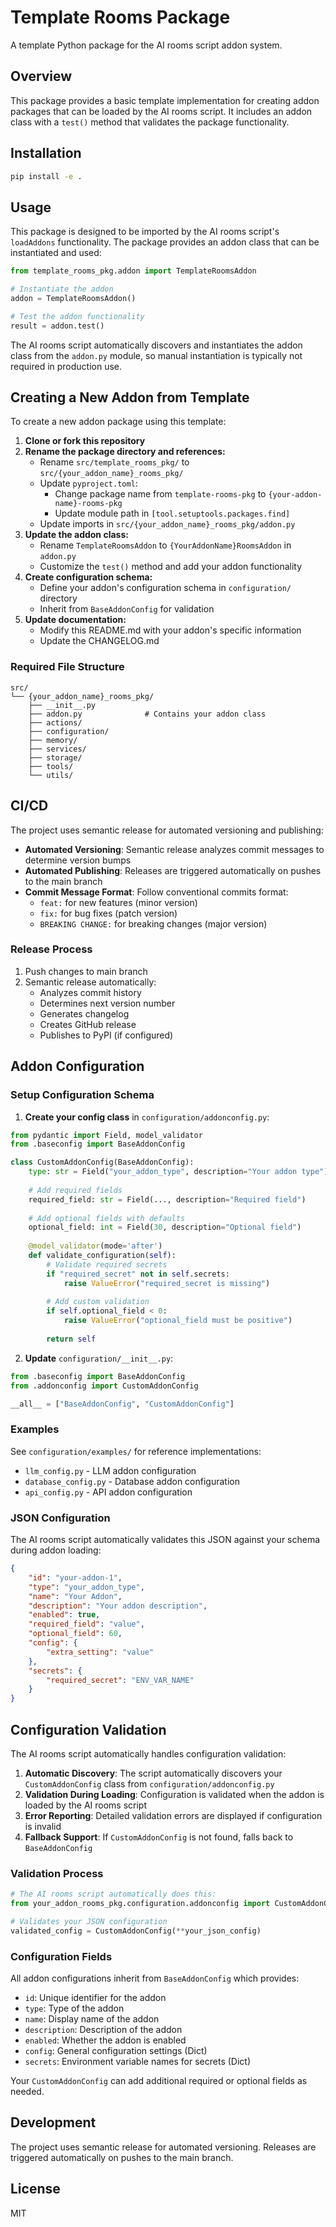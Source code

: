 # Template Rooms Package

A template Python package for the AI rooms script addon system.

## Overview

This package provides a basic template implementation for creating addon packages that can be loaded by the AI rooms script. It includes an addon class with a `test()` method that validates the package functionality.

## Installation

```bash
pip install -e .
```

## Usage

This package is designed to be imported by the AI rooms script's `loadAddons` functionality. The package provides an addon class that can be instantiated and used:

```python
from template_rooms_pkg.addon import TemplateRoomsAddon

# Instantiate the addon
addon = TemplateRoomsAddon()

# Test the addon functionality
result = addon.test()
```

The AI rooms script automatically discovers and instantiates the addon class from the `addon.py` module, so manual instantiation is typically not required in production use.

## Creating a New Addon from Template

To create a new addon package using this template:

1. **Clone or fork this repository**
2. **Rename the package directory and references:**
   - Rename `src/template_rooms_pkg/` to `src/{your_addon_name}_rooms_pkg/`
   - Update `pyproject.toml`:
     - Change package name from `template-rooms-pkg` to `{your-addon-name}-rooms-pkg`
     - Update module path in `[tool.setuptools.packages.find]`
   - Update imports in `src/{your_addon_name}_rooms_pkg/addon.py`
3. **Update the addon class:**
   - Rename `TemplateRoomsAddon` to `{YourAddonName}RoomsAddon` in `addon.py`
   - Customize the `test()` method and add your addon functionality
4. **Create configuration schema:**
   - Define your addon's configuration schema in `configuration/` directory
   - Inherit from `BaseAddonConfig` for validation
5. **Update documentation:**
   - Modify this README.md with your addon's specific information
   - Update the CHANGELOG.md

### Required File Structure
```
src/
└── {your_addon_name}_rooms_pkg/
    ├── __init__.py
    ├── addon.py              # Contains your addon class
    ├── actions/
    ├── configuration/
    ├── memory/
    ├── services/
    ├── storage/
    ├── tools/
    └── utils/
```

## CI/CD

The project uses semantic release for automated versioning and publishing:

- **Automated Versioning**: Semantic release analyzes commit messages to determine version bumps
- **Automated Publishing**: Releases are triggered automatically on pushes to the main branch
- **Commit Message Format**: Follow conventional commits format:
  - `feat:` for new features (minor version)
  - `fix:` for bug fixes (patch version)  
  - `BREAKING CHANGE:` for breaking changes (major version)

### Release Process
1. Push changes to main branch
2. Semantic release automatically:
   - Analyzes commit history
   - Determines next version number
   - Generates changelog
   - Creates GitHub release
   - Publishes to PyPI (if configured)

## Addon Configuration

### Setup Configuration Schema

1. **Create your config class** in `configuration/addonconfig.py`:

```python
from pydantic import Field, model_validator
from .baseconfig import BaseAddonConfig

class CustomAddonConfig(BaseAddonConfig):
    type: str = Field("your_addon_type", description="Your addon type")
    
    # Add required fields
    required_field: str = Field(..., description="Required field")
    
    # Add optional fields with defaults
    optional_field: int = Field(30, description="Optional field")
    
    @model_validator(mode='after')
    def validate_configuration(self):
        # Validate required secrets
        if "required_secret" not in self.secrets:
            raise ValueError("required_secret is missing")
        
        # Add custom validation
        if self.optional_field < 0:
            raise ValueError("optional_field must be positive")
            
        return self
```

2. **Update** `configuration/__init__.py`:

```python
from .baseconfig import BaseAddonConfig
from .addonconfig import CustomAddonConfig

__all__ = ["BaseAddonConfig", "CustomAddonConfig"]
```

### Examples

See `configuration/examples/` for reference implementations:
- `llm_config.py` - LLM addon configuration
- `database_config.py` - Database addon configuration  
- `api_config.py` - API addon configuration

### JSON Configuration

The AI rooms script automatically validates this JSON against your schema during addon loading:

```json
{
    "id": "your-addon-1",
    "type": "your_addon_type",
    "name": "Your Addon",
    "description": "Your addon description",
    "enabled": true,
    "required_field": "value",
    "optional_field": 60,
    "config": {
        "extra_setting": "value"
    },
    "secrets": {
        "required_secret": "ENV_VAR_NAME"
    }
}
```

## Configuration Validation

The AI rooms script automatically handles configuration validation:

1. **Automatic Discovery**: The script automatically discovers your `CustomAddonConfig` class from `configuration/addonconfig.py`
2. **Validation During Loading**: Configuration is validated when the addon is loaded by the AI rooms script
3. **Error Reporting**: Detailed validation errors are displayed if configuration is invalid
4. **Fallback Support**: If `CustomAddonConfig` is not found, falls back to `BaseAddonConfig`

### Validation Process

```python
# The AI rooms script automatically does this:
from your_addon_rooms_pkg.configuration.addonconfig import CustomAddonConfig

# Validates your JSON configuration
validated_config = CustomAddonConfig(**your_json_config)
```

### Configuration Fields

All addon configurations inherit from `BaseAddonConfig` which provides:

- `id`: Unique identifier for the addon
- `type`: Type of the addon  
- `name`: Display name of the addon
- `description`: Description of the addon
- `enabled`: Whether the addon is enabled
- `config`: General configuration settings (Dict)
- `secrets`: Environment variable names for secrets (Dict)

Your `CustomAddonConfig` can add additional required or optional fields as needed.

## Development

The project uses semantic release for automated versioning. Releases are triggered automatically on pushes to the main branch.

## License

MIT